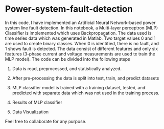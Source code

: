 # Power-system-fault-detection

In this code, I have implemented an Artificial Neural Network-based power system line fault detection. In this notebook, a Multi-layer perceptron (MLP) Classifier is implemented which uses Backpropagation. The data used is time series data which was generated in Matlab. Two target values 0 and 1 are used to create binary classes. When 0 is identified, there is no fault, and 1 shows fault is detected. The data consist of different features and only six features (3-phase current and voltage measurements are used to train the MLP model). The code can be divided into the following steps

1. Data is read, preprocessed, and statistically analyzed.

2. After pre-processing the data is split into test, train, and predict datasets

3. MLP classifier model is trained with a training dataset, tested, and predicted with separate data which was not used in the training process.

4. Results of MLP classifier

5. Data Visualization

Feel free to collaborate for any purpose.
